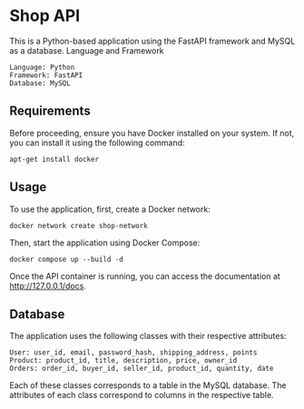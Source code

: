 # Shop API

This is a Python-based application using the FastAPI framework and MySQL as a database.
Language and Framework

    Language: Python
    Framework: FastAPI
    Database: MySQL

## Requirements

Before proceeding, ensure you have Docker installed on your system. If not, you can install it using the following command:

    apt-get install docker

## Usage

To use the application, first, create a Docker network:

    docker network create shop-network

Then, start the application using Docker Compose:

    docker compose up --build -d

Once the API container is running, you can access the documentation at http://127.0.0.1/docs.
## Database

The application uses the following classes with their respective attributes:

    User: user_id, email, password_hash, shipping_address, points
    Product: product_id, title, description, price, owner_id
    Orders: order_id, buyer_id, seller_id, product_id, quantity, date

Each of these classes corresponds to a table in the MySQL database. The attributes of each class correspond to columns in the respective table.